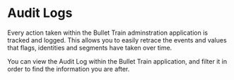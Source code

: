 # Audit Logs

Every action taken within the Bullet Train adminstration application is tracked and logged.
This allows you to easily retrace the events and values that flags, identities and segments have taken over time.

You can view the Audit Log within the Bullet Train application, and filter it in order to find the information you are after. 
